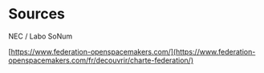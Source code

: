 # Sources

NEC / Labo SoNum

[https://www.federation-openspacemakers.com/](https://www.federation-openspacemakers.com/fr/decouvrir/charte-federation/)


